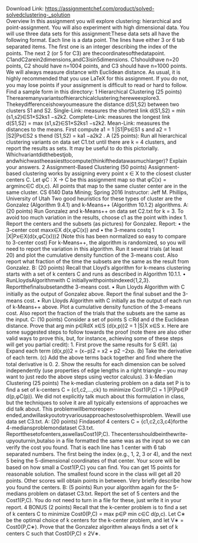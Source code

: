 Download Link: https://assignmentchef.com/product/solved-solvedclustering-_solution
<br>
Overview In this assignment you will explore clustering: hierarchical and point-assignment. You will also experiment with high dimensional data. You will use three data sets for this assignment:These data sets all have the following format. Each line is a data point. The lines have either 3 or 6 tab separated items. The ﬁrst one is an integer describing the index of the points. The next 2 (or 5 for C3) are thecoordinatesofthedatapoint. C1andC2arein2dimensions,andC3isin5dimensions. C1shouldhave n=20 points, C2 should have n=1004 points, and C3 should have n=1000 points. We will always measure distance with Euclidean distance. As usual, it is highly recommended that you use LaTeX for this assignment. If you do not, you may lose points if your assignment is difﬁcult to read or hard to follow. Find a sample form in this directory: 1 Hierarchical Clustering (25 points) Therearemanyvariantsofhierarchicalclustering;hereweexplore3. Thekeydifferenceishowyoumeasure the distance d(S1,S2) between two clusters S1 and S2. Single-Link: measures the shortest link d(S1,S2) = min (s1,s2)∈S1×S2ks1 −s2k2. Complete-Link: measures the longest link d(S1,S2) = max (s1,s2)∈S1×S2ks1 −s2k2. Mean-Link: measures the distances to the means. First compute a1 = 1 |S1|Ps∈S1 s and a2 = 1 |S2|Ps∈S2 s thend (S1,S2) = ka1 −a2k2 . A (25 points): Run all hierarchical clustering variants on data set C1.txt until there are k = 4 clusters, and report the results as sets. It may be useful to do this pictorially. Whichvariantdidthebestjob, andwhichwastheeasiesttocompute(thinkifthedatawasmuchlarger)? Explain your answers. 2 Assignment-Based Clustering (50 points) Assignment-based clustering works by assigning every point x ∈ X to the closest cluster centers C. Let φC : X → C be this assignment map so that φC(x) = argminc∈C d(x,c). All points that map to the same cluster center are in the same cluster. CS 6140 Data Mining; Spring 2016 Instructor: Jeff M. Phillips, University of Utah Two good heuristics for these types of cluster are the Gonzalez (Algorithm 9.4.1) and k-Means++ (Algorithm 10.1.2) algorithms. A: (20 points) Run Gonzalez and k-Means++ on data set C2.txt for k = 3. To avoid too much variation in the results, choose c1 as the point with index 1. Report the centers and the subsets (as pictures) for Gonzalez. Report: • the 3-center cost maxx∈X d(x,φC(x)) and • the 3-means costq 1 |X|Px∈X(d(x,φC(x)))2 (Note this has been normalized so easy to compare to 3-center cost) For k-Means++, the algorithm is randomized, so you will need to report the variation in this algorithm. Run it several trials (at least 20) and plot the cumulative density function of the 3-means cost. Also report what fraction of the time the subsets are the same as the result from Gonzalez. B: (20 points) Recall that Lloyd’s algorithm for k-means clustering starts with a set of k centers C and runs as described in Algorithm 10.1.1. • RunLloydsAlgorithmwith C initiallywithpointsindexed{1,2,3}. Reporttheﬁnalsubsetandthe 3-means cost. • Run Lloyds Algorithm with C initially as the output of Gonzalez above. Report the ﬁnal subset and the 3-means cost. • Run Lloyds Algorithm with C initially as the output of each run of k-Means++ above. Plot a cumulative density function of the 3-means cost. Also report the fraction of the trials that the subsets are the same as the input. C: (10 points) Consider a set of points S ⊂Rd and d the Euclidean distance. Prove that arg min p∈RdX x∈S (d(x,p))2 = 1 |S|X x∈S x. Here are some suggested steps to follow towards the proof (note there are also other valid ways to prove this, but, for instance, achieving some of these steps will get you partial credit): 1. First prove the same results for S ∈R1. (a) Expand each term (d(x,p))2 = (x−p)2 = x2 + p2 −2xp. (b) Take the derivative of each term. (c) Add the above terms back together and ﬁnd where the total derivative is 0. 2. Show the results for each dimension can be solved independently (use properties of edge lengths in a right triangle – you may want to just redo the above steps using vector calculus). 3 k-Median Clustering (25 points) The k-median clustering problem on a data set P is to ﬁnd a set of k-centers C = {c1,c2,…,ck} to minimize Cost1(P,C) = 1 |P|Pp∈P d(p,φC(p)). We did not explicitly talk much about this formulation in class, but the techniques to solve it are all typically extensions of approaches we did talk about. This problemwillbemoreopen-ended,andwillaskyoutotryvariousapproachestosolvethisproblem. Wewill use data set C3.txt. A: (20 points) Findasetof 4 centers C = {c1,c2,c3,c4}forthe 4-mediansproblemondataset C3.txt. Reportthesetofcenters,aswellasCost1(P,C). Thecentersshouldbeinthewrite-upyouturnin,butalso in a ﬁle formatted the same was as the input so we can verify the cost you found. That is each line has 1 center with 6 tab separated numbers. The ﬁrst being the index (e.g., 1, 2, 3 or 4), and the next 5 being the 5-dimensional coordinates of that center. Your score will be based on how small a Cost1(P,C) you can ﬁnd. You can get 15 points for reasonable solution. The smallest found score in the class will get all 20 points. Other scores will obtain points in between. Very brieﬂy describe how you found the centers. B: (5 points) Run your algorithm again for the 5-medians problem on dataset C3.txt. Report the set of 5 centers and the Cost1(P,C). You do not need to turn in a ﬁle for these, just write it in your report. 4 BONUS (2 points) Recall that the k-center problem is to ﬁnd a set of k centers C to minimize Cost0(P,C) = max p∈P min c∈C d(p,c). Let C∗ be the optimal choice of k centers for the k-center problem, and let V∗ = Cost0(P,C∗). Prove that the Gonzalez algorithm always ﬁnds a set of k centers C such that Cost0(P,C) ≤ 2V∗.
